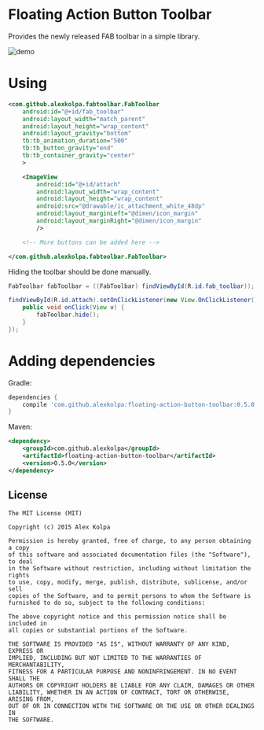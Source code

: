 Floating Action Button Toolbar
==============================

Provides the newly released FAB toolbar in a simple library.

![demo](https://cloud.githubusercontent.com/assets/3596362/7158276/a4883268-e378-11e4-9918-78d071ac7a97.gif)

Using
====

```xml
<com.github.alexkolpa.fabtoolbar.FabToolbar
	android:id="@+id/fab_toolbar"
	android:layout_width="match_parent"
	android:layout_height="wrap_content"
	android:layout_gravity="bottom"
	tb:tb_animation_duration="500"
	tb:tb_button_gravity="end"
	tb:tb_container_gravity="center"
	>

	<ImageView
		android:id="@+id/attach"
		android:layout_width="wrap_content"
		android:layout_height="wrap_content"
		android:src="@drawable/ic_attachment_white_48dp"
		android:layout_marginLeft="@dimen/icon_margin"
		android:layout_marginRight="@dimen/icon_margin"
		/>

	<!-- More buttons can be added here -->

</com.github.alexkolpa.fabtoolbar.FabToolbar>
```

Hiding the toolbar should be done manually.

```java
FabToolbar fabToolbar = ((FabToolbar) findViewById(R.id.fab_toolbar));

findViewById(R.id.attach).setOnClickListener(new View.OnClickListener() {
	public void onClick(View v) {
		fabToolbar.hide();
	}
});

```

Adding dependencies
=====================

Gradle:
```groovy
dependencies {
	compile 'com.github.alexkolpa:floating-action-button-toolbar:0.5.0'
}
```

Maven:
```xml
<dependency>
	<groupId>com.github.alexkolpa</groupId>
	<artifactId>floating-action-button-toolbar</artifactId>
	<version>0.5.0</version>
</dependency>
```

License
--------

    The MIT License (MIT)

    Copyright (c) 2015 Alex Kolpa
    
    Permission is hereby granted, free of charge, to any person obtaining a copy
    of this software and associated documentation files (the "Software"), to deal
    in the Software without restriction, including without limitation the rights
    to use, copy, modify, merge, publish, distribute, sublicense, and/or sell
    copies of the Software, and to permit persons to whom the Software is
    furnished to do so, subject to the following conditions:
    
    The above copyright notice and this permission notice shall be included in
    all copies or substantial portions of the Software.
    
    THE SOFTWARE IS PROVIDED "AS IS", WITHOUT WARRANTY OF ANY KIND, EXPRESS OR
    IMPLIED, INCLUDING BUT NOT LIMITED TO THE WARRANTIES OF MERCHANTABILITY,
    FITNESS FOR A PARTICULAR PURPOSE AND NONINFRINGEMENT. IN NO EVENT SHALL THE
    AUTHORS OR COPYRIGHT HOLDERS BE LIABLE FOR ANY CLAIM, DAMAGES OR OTHER
    LIABILITY, WHETHER IN AN ACTION OF CONTRACT, TORT OR OTHERWISE, ARISING FROM,
    OUT OF OR IN CONNECTION WITH THE SOFTWARE OR THE USE OR OTHER DEALINGS IN
    THE SOFTWARE.

